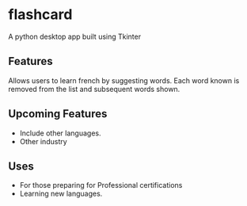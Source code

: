 # flashcard
A python desktop app built using Tkinter

## Features
Allows users to learn french by suggesting words. Each word known is removed from the list and subsequent words shown. 

## Upcoming Features

- Include other languages.
- Other industry

## Uses

- For those preparing for Professional certifications
- Learning new languages.
